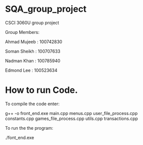 # SQA_group_project
CSCI 3060U group project

Group Members:

Ahmad Mujeeb : 100742830

Soman Sheikh : 100707633

Nadman Khan :  100785940

Edmond Lee   : 100523634


# How to run Code.
To compile the code enter:

 g++ -o front_end.exe main.cpp menus.cpp user_file_process.cpp constants.cpp games_file_process.cpp utils.cpp transactions.cpp 



To run the the program:

./font_end.exe